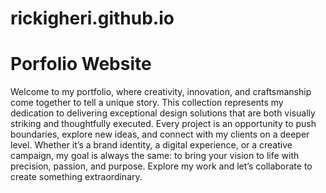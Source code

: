 # rickigheri.github.io
# Porfolio Website
Welcome to my portfolio, where creativity, innovation, and craftsmanship come together to tell a unique story. This collection represents my dedication to delivering exceptional design solutions that are both visually striking and thoughtfully executed. Every project is an opportunity to push boundaries, explore new ideas, and connect with my clients on a deeper level. Whether it’s a brand identity, a digital experience, or a creative campaign, my goal is always the same: to bring your vision to life with precision, passion, and purpose. Explore my work and let’s collaborate to create something extraordinary.
